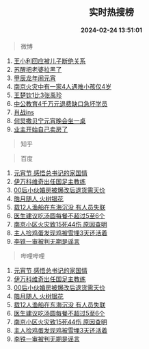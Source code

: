 <div align="center"><h2>实时热搜榜</h2><h4>2024-02-24 13:51:01</h4></div>

> 微博  

1. [王小利回应被儿子断绝关系](https://s.weibo.com/weibo?q=%23%E7%8E%8B%E5%B0%8F%E5%88%A9%E5%9B%9E%E5%BA%94%E8%A2%AB%E5%84%BF%E5%AD%90%E6%96%AD%E7%BB%9D%E5%85%B3%E7%B3%BB%23&t=31&band_rank=1&Refer=top)<br />
2. [苏醒把老婆拉黑了](https://s.weibo.com/weibo?q=%23%E8%8B%8F%E9%86%92%E6%8A%8A%E8%80%81%E5%A9%86%E6%8B%89%E9%BB%91%E4%BA%86%23&t=31&band_rank=2&Refer=top)<br />
3. [甲辰龙年闹元宵](https://s.weibo.com/weibo?q=%23%E7%94%B2%E8%BE%B0%E9%BE%99%E5%B9%B4%E9%97%B9%E5%85%83%E5%AE%B5%23&t=31&band_rank=3&Refer=top)<br />
4. [南京火灾中有一家4人遇难小孩仅4岁](https://s.weibo.com/weibo?q=%23%E5%8D%97%E4%BA%AC%E7%81%AB%E7%81%BE%E4%B8%AD%E6%9C%89%E4%B8%80%E5%AE%B64%E4%BA%BA%E9%81%87%E9%9A%BE%E5%B0%8F%E5%AD%A9%E4%BB%854%E5%B2%81%23&t=31&band_rank=4&Refer=top)<br />
5. [王楚钦1比3张禹珍](https://s.weibo.com/weibo?q=%23%E7%8E%8B%E6%A5%9A%E9%92%A61%E6%AF%943%E5%BC%A0%E7%A6%B9%E7%8F%8D%23&t=31&band_rank=5&Refer=top)<br />
6. [中公教育4千万元退费缺口急坏学员](https://s.weibo.com/weibo?q=%23%E4%B8%AD%E5%85%AC%E6%95%99%E8%82%B24%E5%8D%83%E4%B8%87%E5%85%83%E9%80%80%E8%B4%B9%E7%BC%BA%E5%8F%A3%E6%80%A5%E5%9D%8F%E5%AD%A6%E5%91%98%23&t=31&band_rank=6&Refer=top)<br />
7. [肖战ins](https://s.weibo.com/weibo?q=%E8%82%96%E6%88%98ins&t=31&band_rank=7&Refer=top)<br />
8. [何炅撒贝宁元宵晚会坐一桌](https://s.weibo.com/weibo?q=%23%E4%BD%95%E7%82%85%E6%92%92%E8%B4%9D%E5%AE%81%E5%85%83%E5%AE%B5%E6%99%9A%E4%BC%9A%E5%9D%90%E4%B8%80%E6%A1%8C%23&t=31&band_rank=8&Refer=top)<br />
9. [业主开始自己卖房了](https://s.weibo.com/weibo?q=%23%E4%B8%9A%E4%B8%BB%E5%BC%80%E5%A7%8B%E8%87%AA%E5%B7%B1%E5%8D%96%E6%88%BF%E4%BA%86%23&t=31&band_rank=9&Refer=top)<br />

> 知乎  


> 百度  

1. [元宵节 感悟总书记的家国情](https://www.baidu.com/s?wd=%E5%85%83%E5%AE%B5%E8%8A%82+%E6%84%9F%E6%82%9F%E6%80%BB%E4%B9%A6%E8%AE%B0%E7%9A%84%E5%AE%B6%E5%9B%BD%E6%83%85&sa=fyb_news&rsv_dl=fyb_news)<br />
2. [伊万科维奇出任国足主教练](https://www.baidu.com/s?wd=%E4%BC%8A%E4%B8%87%E7%A7%91%E7%BB%B4%E5%A5%87%E5%87%BA%E4%BB%BB%E5%9B%BD%E8%B6%B3%E4%B8%BB%E6%95%99%E7%BB%83&sa=fyb_news&rsv_dl=fyb_news)<br />
3. [00后小伙婚房被爆改后退货需天价](https://www.baidu.com/s?wd=00%E5%90%8E%E5%B0%8F%E4%BC%99%E5%A9%9A%E6%88%BF%E8%A2%AB%E7%88%86%E6%94%B9%E5%90%8E%E9%80%80%E8%B4%A7%E9%9C%80%E5%A4%A9%E4%BB%B7&sa=fyb_news&rsv_dl=fyb_news)<br />
4. [皓月随人 火树银花](https://www.baidu.com/s?wd=%E7%9A%93%E6%9C%88%E9%9A%8F%E4%BA%BA+%E7%81%AB%E6%A0%91%E9%93%B6%E8%8A%B1&sa=fyb_news&rsv_dl=fyb_news)<br />
5. [载12人渔船在东海沉没 有人员失联](https://www.baidu.com/s?wd=%E8%BD%BD12%E4%BA%BA%E6%B8%94%E8%88%B9%E5%9C%A8%E4%B8%9C%E6%B5%B7%E6%B2%89%E6%B2%A1+%E6%9C%89%E4%BA%BA%E5%91%98%E5%A4%B1%E8%81%94&sa=fyb_news&rsv_dl=fyb_news)<br />
6. [医生建议吃汤圆每餐不超过5至6个](https://www.baidu.com/s?wd=%E5%8C%BB%E7%94%9F%E5%BB%BA%E8%AE%AE%E5%90%83%E6%B1%A4%E5%9C%86%E6%AF%8F%E9%A4%90%E4%B8%8D%E8%B6%85%E8%BF%875%E8%87%B36%E4%B8%AA&sa=fyb_news&rsv_dl=fyb_news)<br />
7. [南京小区火灾致15死44伤 原因查明](https://www.baidu.com/s?wd=%E5%8D%97%E4%BA%AC%E5%B0%8F%E5%8C%BA%E7%81%AB%E7%81%BE%E8%87%B415%E6%AD%BB44%E4%BC%A4+%E5%8E%9F%E5%9B%A0%E6%9F%A5%E6%98%8E&sa=fyb_news&rsv_dl=fyb_news)<br />
8. [主人捡鸡蛋发现鸡被雪埋3天还活着](https://www.baidu.com/s?wd=%E4%B8%BB%E4%BA%BA%E6%8D%A1%E9%B8%A1%E8%9B%8B%E5%8F%91%E7%8E%B0%E9%B8%A1%E8%A2%AB%E9%9B%AA%E5%9F%8B3%E5%A4%A9%E8%BF%98%E6%B4%BB%E7%9D%80&sa=fyb_news&rsv_dl=fyb_news)<br />
9. [李铁一审被判无期是谣言](https://www.baidu.com/s?wd=%E6%9D%8E%E9%93%81%E4%B8%80%E5%AE%A1%E8%A2%AB%E5%88%A4%E6%97%A0%E6%9C%9F%E6%98%AF%E8%B0%A3%E8%A8%80&sa=fyb_news&rsv_dl=fyb_news)<br />

> 哔哩哔哩  

1. [元宵节 感悟总书记的家国情](https://www.baidu.com/s?wd=%E5%85%83%E5%AE%B5%E8%8A%82+%E6%84%9F%E6%82%9F%E6%80%BB%E4%B9%A6%E8%AE%B0%E7%9A%84%E5%AE%B6%E5%9B%BD%E6%83%85&sa=fyb_news&rsv_dl=fyb_news)<br />
2. [伊万科维奇出任国足主教练](https://www.baidu.com/s?wd=%E4%BC%8A%E4%B8%87%E7%A7%91%E7%BB%B4%E5%A5%87%E5%87%BA%E4%BB%BB%E5%9B%BD%E8%B6%B3%E4%B8%BB%E6%95%99%E7%BB%83&sa=fyb_news&rsv_dl=fyb_news)<br />
3. [00后小伙婚房被爆改后退货需天价](https://www.baidu.com/s?wd=00%E5%90%8E%E5%B0%8F%E4%BC%99%E5%A9%9A%E6%88%BF%E8%A2%AB%E7%88%86%E6%94%B9%E5%90%8E%E9%80%80%E8%B4%A7%E9%9C%80%E5%A4%A9%E4%BB%B7&sa=fyb_news&rsv_dl=fyb_news)<br />
4. [皓月随人 火树银花](https://www.baidu.com/s?wd=%E7%9A%93%E6%9C%88%E9%9A%8F%E4%BA%BA+%E7%81%AB%E6%A0%91%E9%93%B6%E8%8A%B1&sa=fyb_news&rsv_dl=fyb_news)<br />
5. [载12人渔船在东海沉没 有人员失联](https://www.baidu.com/s?wd=%E8%BD%BD12%E4%BA%BA%E6%B8%94%E8%88%B9%E5%9C%A8%E4%B8%9C%E6%B5%B7%E6%B2%89%E6%B2%A1+%E6%9C%89%E4%BA%BA%E5%91%98%E5%A4%B1%E8%81%94&sa=fyb_news&rsv_dl=fyb_news)<br />
6. [医生建议吃汤圆每餐不超过5至6个](https://www.baidu.com/s?wd=%E5%8C%BB%E7%94%9F%E5%BB%BA%E8%AE%AE%E5%90%83%E6%B1%A4%E5%9C%86%E6%AF%8F%E9%A4%90%E4%B8%8D%E8%B6%85%E8%BF%875%E8%87%B36%E4%B8%AA&sa=fyb_news&rsv_dl=fyb_news)<br />
7. [南京小区火灾致15死44伤 原因查明](https://www.baidu.com/s?wd=%E5%8D%97%E4%BA%AC%E5%B0%8F%E5%8C%BA%E7%81%AB%E7%81%BE%E8%87%B415%E6%AD%BB44%E4%BC%A4+%E5%8E%9F%E5%9B%A0%E6%9F%A5%E6%98%8E&sa=fyb_news&rsv_dl=fyb_news)<br />
8. [主人捡鸡蛋发现鸡被雪埋3天还活着](https://www.baidu.com/s?wd=%E4%B8%BB%E4%BA%BA%E6%8D%A1%E9%B8%A1%E8%9B%8B%E5%8F%91%E7%8E%B0%E9%B8%A1%E8%A2%AB%E9%9B%AA%E5%9F%8B3%E5%A4%A9%E8%BF%98%E6%B4%BB%E7%9D%80&sa=fyb_news&rsv_dl=fyb_news)<br />
9. [李铁一审被判无期是谣言](https://www.baidu.com/s?wd=%E6%9D%8E%E9%93%81%E4%B8%80%E5%AE%A1%E8%A2%AB%E5%88%A4%E6%97%A0%E6%9C%9F%E6%98%AF%E8%B0%A3%E8%A8%80&sa=fyb_news&rsv_dl=fyb_news)<br />
